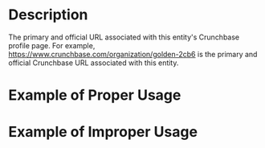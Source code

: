 # Description
The primary and official URL associated with this entity's Crunchbase profile page. For example, https://www.crunchbase.com/organization/golden-2cb6 is the primary and official Crunchbase URL associated with this entity.

# Example of Proper Usage

# Example of Improper Usage